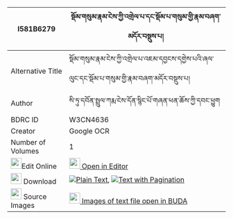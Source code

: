 |I581B6279|སྡོམ་གསུམ་རྣམ་ངེས་ཀྱི་འགྲེལ་པ་དང་སྡོམ་པ་གསུམ་གྱི་རྣམ་བཞག་མདོར་བསྡུས་པ། 
| --- | --- 
|Alternative Title |སྡོམ་གསུམ་རྣམ་ངེས་ཀྱི་འགྲེལ་པ་འཇམ་དབྱངས་དགྱེས་པའི་ཞལ་ལུང་དང་སྡོམ་པ་གསུམ་གྱི་རྣམ་བཞག་མདོར་བསྡུས་པ།
|Author| སི་ཏུ་དབོན་སྤྲུལ་ཀརྨ་ངེས་དོན་སྙིང་པོ་གཞན་ཕན་ཆོས་ཀྱི་དབང་ཕྱུག
|BDRC ID | W3CN4636
|Creator | Google OCR
|Number of Volumes| 1
|<img width="25" src="https://img.icons8.com/color/25/000000/edit-property.png">Edit Online| [<img width="25" src="https://avatars.githubusercontent.com/u/45091458?s=200&v=4"> Open in Editor](http://editor.openpecha.org/I581B6279)
|<img width="25" src="https://img.icons8.com/fluent/48/000000/download-2.png"/>  Download | [![](https://img.icons8.com/color/20/000000/txt.png)Plain Text](https://github.com/Openpecha/I581B6279/releases/download/v2/dom_sum_nam_nge_kyi_drelpa_dan_plain_I581B6279.zip), [![](https://img.icons8.com/color/20/000000/txt.png)Text with Pagination](https://github.com/Openpecha/I581B6279/releases/download/v2/dom_sum_nam_nge_kyi_drelpa_dan_pages_I581B6279.zip)
|<img width="25" src="https://img.icons8.com/plasticine/100/000000/pictures-folder.png"/>  Source Images | [<img width="25" src="https://library.bdrc.io/icons/BUDA-small.svg"> Images of text file open in BUDA](https://library.bdrc.io/show/bdr:W3CN4636)